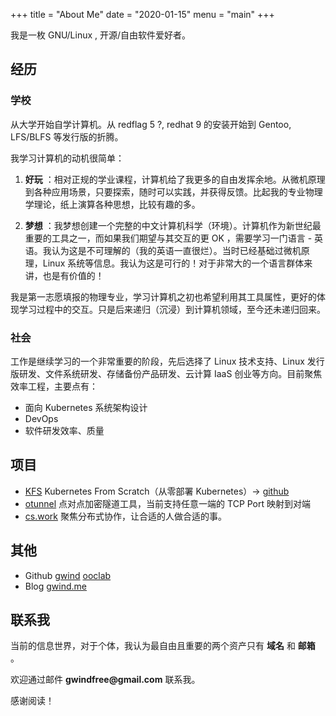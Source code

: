 +++
title = "About Me"
date = "2020-01-15"
menu = "main"
+++

我是一枚 GNU/Linux , 开源/自由软件爱好者。

## 经历

### 学校

从大学开始自学计算机。从 redflag 5 ?, redhat 9 的安装开始到 Gentoo, LFS/BLFS 等发行版的折腾。

我学习计算机的动机很简单：

1. **好玩** ：相对正规的学业课程，计算机给了我更多的自由发挥余地。从微机原理到各种应用场景，只要探索，随时可以实践，并获得反馈。比起我的专业物理学理论，纸上演算各种思想，比较有趣的多。

2. **梦想** ：我梦想创建一个完整的中文计算机科学（环境）。计算机作为新世纪最重要的工具之一，而如果我们期望与其交互的更 OK ，需要学习一门语言 - 英语。我认为这是不可理解的（我的英语一直很烂）。当时已经基础过微机原理，Linux 系统等信息。我认为这是可行的！对于非常大的一个语言群体来讲，也是有价值的！

我是第一志愿填报的物理专业，学习计算机之初也希望利用其工具属性，更好的体现学习过程中的交互。只是后来递归（沉浸）到计算机领域，至今还未递归回来。

### 社会

工作是继续学习的一个非常重要的阶段，先后选择了 Linux 技术支持、Linux 发行版研发、文件系统研发、存储备份产品研发、云计算 IaaS 创业等方向。目前聚焦效率工程，主要点有：

- 面向 Kubernetes 系统架构设计
- DevOps
- 软件研发效率、质量

## 项目

- [KFS](https://kfs.ooclab.com/) Kubernetes From Scratch（从零部署 Kubernetes）-> [github](https://github.com/ooclab/kfs)
- [otunnel](https://github.com/ooclab/otunnel) 点对点加密隧道工具，当前支持任意一端的 TCP Port 映射到对端
- [cs.work](https://cs.work/) 聚焦分布式协作，让合适的人做合适的事。

## 其他

- Github [gwind](https://github.com/gwind) [ooclab](https://github.com/ooclab)
- Blog [gwind.me](https://gwind.me/)

## 联系我

当前的信息世界，对于个体，我认为最自由且重要的两个资产只有 **域名** 和 **邮箱** 。

欢迎通过邮件 __gwindfree@gmail.com__ 联系我。

感谢阅读！
